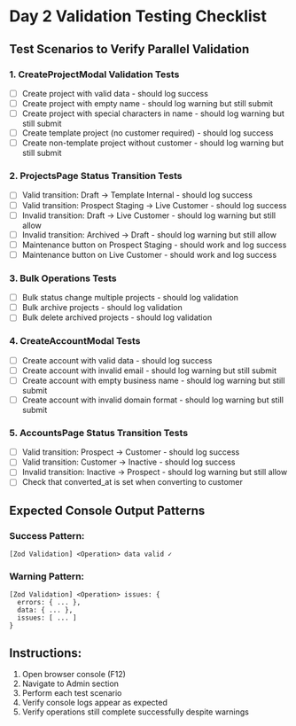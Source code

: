 # Day 2 Validation Testing Checklist

## Test Scenarios to Verify Parallel Validation

### 1. CreateProjectModal Validation Tests
- [ ] Create project with valid data - should log success
- [ ] Create project with empty name - should log warning but still submit
- [ ] Create project with special characters in name - should log warning but still submit
- [ ] Create template project (no customer required) - should log success
- [ ] Create non-template project without customer - should log warning but still submit

### 2. ProjectsPage Status Transition Tests
- [ ] Valid transition: Draft → Template Internal - should log success
- [ ] Valid transition: Prospect Staging → Live Customer - should log success
- [ ] Invalid transition: Draft → Live Customer - should log warning but still allow
- [ ] Invalid transition: Archived → Draft - should log warning but still allow
- [ ] Maintenance button on Prospect Staging - should work and log success
- [ ] Maintenance button on Live Customer - should work and log success

### 3. Bulk Operations Tests
- [ ] Bulk status change multiple projects - should log validation
- [ ] Bulk archive projects - should log validation
- [ ] Bulk delete archived projects - should log validation

### 4. CreateAccountModal Tests
- [ ] Create account with valid data - should log success
- [ ] Create account with invalid email - should log warning but still submit
- [ ] Create account with empty business name - should log warning but still submit
- [ ] Create account with invalid domain format - should log warning but still submit

### 5. AccountsPage Status Transition Tests
- [ ] Valid transition: Prospect → Customer - should log success
- [ ] Valid transition: Customer → Inactive - should log success
- [ ] Invalid transition: Inactive → Prospect - should log warning but still allow
- [ ] Check that converted_at is set when converting to customer

## Expected Console Output Patterns

### Success Pattern:
```
[Zod Validation] <Operation> data valid ✓
```

### Warning Pattern:
```
[Zod Validation] <Operation> issues: {
  errors: { ... },
  data: { ... },
  issues: [ ... ]
}
```

## Instructions:
1. Open browser console (F12)
2. Navigate to Admin section
3. Perform each test scenario
4. Verify console logs appear as expected
5. Verify operations still complete successfully despite warnings